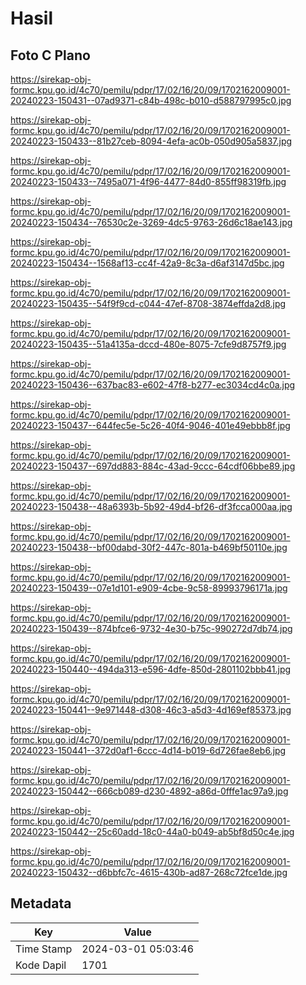 # Hasil

## Foto C Plano

https://sirekap-obj-formc.kpu.go.id/4c70/pemilu/pdpr/17/02/16/20/09/1702162009001-20240223-150431--07ad9371-c84b-498c-b010-d588797995c0.jpg

https://sirekap-obj-formc.kpu.go.id/4c70/pemilu/pdpr/17/02/16/20/09/1702162009001-20240223-150433--81b27ceb-8094-4efa-ac0b-050d905a5837.jpg

https://sirekap-obj-formc.kpu.go.id/4c70/pemilu/pdpr/17/02/16/20/09/1702162009001-20240223-150433--7495a071-4f96-4477-84d0-855ff98319fb.jpg

https://sirekap-obj-formc.kpu.go.id/4c70/pemilu/pdpr/17/02/16/20/09/1702162009001-20240223-150434--76530c2e-3269-4dc5-9763-26d6c18ae143.jpg

https://sirekap-obj-formc.kpu.go.id/4c70/pemilu/pdpr/17/02/16/20/09/1702162009001-20240223-150434--1568af13-cc4f-42a9-8c3a-d6af3147d5bc.jpg

https://sirekap-obj-formc.kpu.go.id/4c70/pemilu/pdpr/17/02/16/20/09/1702162009001-20240223-150435--54f9f9cd-c044-47ef-8708-3874effda2d8.jpg

https://sirekap-obj-formc.kpu.go.id/4c70/pemilu/pdpr/17/02/16/20/09/1702162009001-20240223-150435--51a4135a-dccd-480e-8075-7cfe9d8757f9.jpg

https://sirekap-obj-formc.kpu.go.id/4c70/pemilu/pdpr/17/02/16/20/09/1702162009001-20240223-150436--637bac83-e602-47f8-b277-ec3034cd4c0a.jpg

https://sirekap-obj-formc.kpu.go.id/4c70/pemilu/pdpr/17/02/16/20/09/1702162009001-20240223-150437--644fec5e-5c26-40f4-9046-401e49ebbb8f.jpg

https://sirekap-obj-formc.kpu.go.id/4c70/pemilu/pdpr/17/02/16/20/09/1702162009001-20240223-150437--697dd883-884c-43ad-9ccc-64cdf06bbe89.jpg

https://sirekap-obj-formc.kpu.go.id/4c70/pemilu/pdpr/17/02/16/20/09/1702162009001-20240223-150438--48a6393b-5b92-49d4-bf26-df3fcca000aa.jpg

https://sirekap-obj-formc.kpu.go.id/4c70/pemilu/pdpr/17/02/16/20/09/1702162009001-20240223-150438--bf00dabd-30f2-447c-801a-b469bf50110e.jpg

https://sirekap-obj-formc.kpu.go.id/4c70/pemilu/pdpr/17/02/16/20/09/1702162009001-20240223-150439--07e1d101-e909-4cbe-9c58-89993796171a.jpg

https://sirekap-obj-formc.kpu.go.id/4c70/pemilu/pdpr/17/02/16/20/09/1702162009001-20240223-150439--874bfce6-9732-4e30-b75c-990272d7db74.jpg

https://sirekap-obj-formc.kpu.go.id/4c70/pemilu/pdpr/17/02/16/20/09/1702162009001-20240223-150440--494da313-e596-4dfe-850d-2801102bbb41.jpg

https://sirekap-obj-formc.kpu.go.id/4c70/pemilu/pdpr/17/02/16/20/09/1702162009001-20240223-150441--9e971448-d308-46c3-a5d3-4d169ef85373.jpg

https://sirekap-obj-formc.kpu.go.id/4c70/pemilu/pdpr/17/02/16/20/09/1702162009001-20240223-150441--372d0af1-6ccc-4d14-b019-6d726fae8eb6.jpg

https://sirekap-obj-formc.kpu.go.id/4c70/pemilu/pdpr/17/02/16/20/09/1702162009001-20240223-150442--666cb089-d230-4892-a86d-0fffe1ac97a9.jpg

https://sirekap-obj-formc.kpu.go.id/4c70/pemilu/pdpr/17/02/16/20/09/1702162009001-20240223-150442--25c60add-18c0-44a0-b049-ab5bf8d50c4e.jpg

https://sirekap-obj-formc.kpu.go.id/4c70/pemilu/pdpr/17/02/16/20/09/1702162009001-20240223-150432--d6bbfc7c-4615-430b-ad87-268c72fce1de.jpg


## Metadata

| Key        | Value               |
| ---------- | ------------------- |
| Time Stamp | 2024-03-01 05:03:46 |
| Kode Dapil | 1701                |



